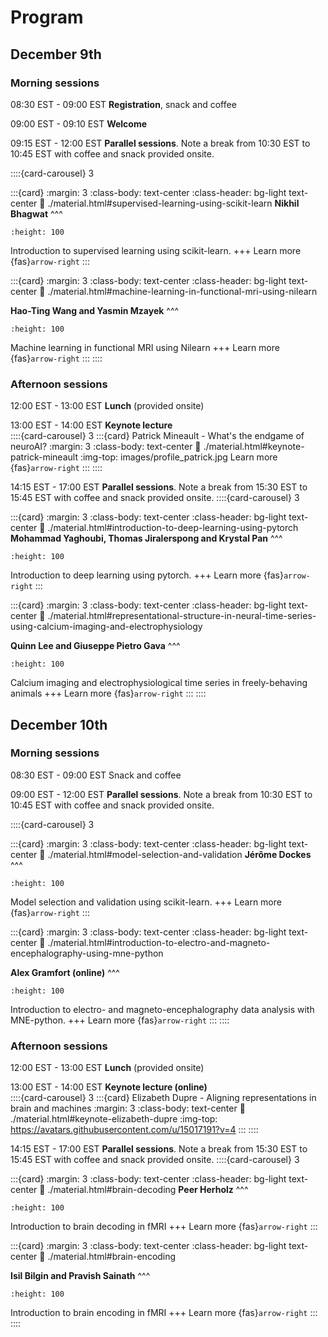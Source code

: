 # Program

## December 9th

### Morning sessions
08:30 EST - 09:00 EST **Registration**, snack and coffee

09:00 EST - 09:10 EST **Welcome**

09:15 EST - 12:00 EST **Parallel sessions**. Note a break from 10:30 EST to 10:45 EST with coffee and snack provided onsite.

::::{card-carousel} 3

:::{card}
:margin: 3
:class-body: text-center
:class-header: bg-light text-center
:link: ./material.html#supervised-learning-using-scikit-learn
**Nikhil Bhagwat**
^^^
```{image} images/logo_scikit-learn.png
:height: 100
```
Introduction to supervised learning using scikit-learn.
+++
Learn more {fas}`arrow-right`
:::

:::{card}
:margin: 3
:class-body: text-center
:class-header: bg-light text-center
:link: ./material.html#machine-learning-in-functional-mri-using-nilearn

**Hao-Ting Wang and Yasmin Mzayek**
^^^
```{image} images/logo_nilearn.png
:height: 100
```
Machine learning in functional MRI using Nilearn
+++
Learn more {fas}`arrow-right`
:::
::::


### Afternoon sessions
12:00 EST - 13:00 EST **Lunch** (provided onsite)

13:00 EST - 14:00 EST **Keynote lecture**  
::::{card-carousel} 3
:::{card} Patrick Mineault - What's the endgame of neuroAI?
:margin: 3
:class-body: text-center
:link: ./material.html#keynote-patrick-mineault
:img-top: images/profile_patrick.jpg
Learn more {fas}`arrow-right`
:::
::::

14:15 EST - 17:00 EST **Parallel sessions**. Note a break from 15:30 EST to 15:45 EST with coffee and snack provided onsite.
::::{card-carousel} 3

:::{card}
:margin: 3
:class-body: text-center
:class-header: bg-light text-center
:link: ./material.html#introduction-to-deep-learning-using-pytorch
**Mohammad Yaghoubi, Thomas Jiralerspong and Krystal Pan**
^^^
```{image} images/logo_pytorch.png
:height: 100
```
Introduction to deep learning using pytorch.
+++
Learn more {fas}`arrow-right`
:::

:::{card}
:margin: 3
:class-body: text-center
:class-header: bg-light text-center
:link: ./material.html#representational-structure-in-neural-time-series-using-calcium-imaging-and-electrophysiology

**Quinn Lee and Giuseppe Pietro Gava**
^^^
```{image} images/logo_unique.jpg
:height: 100
```
Calcium imaging and electrophysiological time series in freely-behaving animals
+++
Learn more {fas}`arrow-right`
:::
::::


## December 10th

### Morning sessions
08:30 EST - 09:00 EST Snack and coffee

09:00 EST - 12:00 EST **Parallel sessions**. Note a break from 10:30 EST to 10:45 EST with coffee and snack provided onsite.

::::{card-carousel} 3

:::{card}
:margin: 3
:class-body: text-center
:class-header: bg-light text-center
:link: ./material.html#model-selection-and-validation
**Jérôme Dockes**
^^^
```{image} images/logo_scikit-learn.png
:height: 100
```
Model selection and validation using scikit-learn.
+++
Learn more {fas}`arrow-right`
:::

:::{card}
:margin: 3
:class-body: text-center
:class-header: bg-light text-center
:link: ./material.html#introduction-to-electro-and-magneto-encephalography-using-mne-python

**Alex Gramfort (online)**
^^^
```{image} images/logo_mne.png
:height: 100
```
Introduction to electro- and magneto-encephalography data analysis with MNE-python.
+++
Learn more {fas}`arrow-right`
:::
::::

### Afternoon sessions
12:00 EST - 13:00 EST **Lunch** (provided onsite)

13:00 EST - 14:00 EST **Keynote lecture (online)**  
::::{card-carousel} 3
:::{card} Elizabeth Dupre - Aligning representations in brain and machines
:margin: 3
:class-body: text-center
:link: ./material.html#keynote-elizabeth-dupre
:img-top: https://avatars.githubusercontent.com/u/15017191?v=4
:::
::::

14:15 EST - 17:00 EST **Parallel sessions**. Note a break from 15:30 EST to 15:45 EST with coffee and snack provided onsite.
::::{card-carousel} 3

:::{card}
:margin: 3
:class-body: text-center
:class-header: bg-light text-center
:link: ./material.html#brain-decoding
**Peer Herholz**
^^^
```{image} images/thumbnail_decoding.png
:height: 100
```
Introduction to brain decoding in fMRI
+++
Learn more {fas}`arrow-right`
:::

:::{card}
:margin: 3
:class-body: text-center
:class-header: bg-light text-center
:link: ./material.html#brain-encoding

**Isil Bilgin and Pravish Sainath**
^^^
```{image} images/thumbnail_encoding.png
:height: 100
```
Introduction to brain encoding in fMRI
+++
Learn more {fas}`arrow-right`
:::
::::
